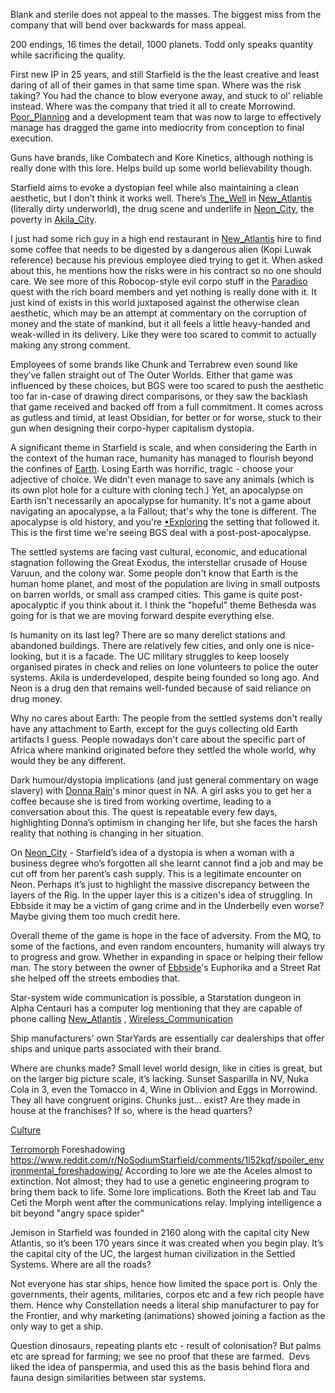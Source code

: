 Blank and sterile does not appeal to the masses. The biggest miss from the company that will bend over backwards for mass appeal.

200 endings, 16 times the detail, 1000 planets. Todd only speaks quantity while sacrificing the quality.

First new IP in 25 years, and still Starfield is the the least creative and least daring of all of their games in that same time span. Where was the risk taking? You had the chance to blow everyone away, and stuck to ol' reliable instead. Where was the company that tried it all to create Morrowind. [Poor_Planning](../Development/Poor_Planning.md) and a development team that was now to large to effectively manage has dragged the game into mediocrity from conception to final execution.

Guns have brands, like Combatech and Kore Kinetics, although nothing is really done with this lore. Helps build up some world believability though.

Starfield aims to evoke a dystopian feel while also maintaining a clean aesthetic, but I don’t think it works well. There’s [The_Well](../Cities/The_Well.md) in [New_Atlantis](../Cities/New_Atlantis.md) (literally dirty underworld), the drug scene and underlife in [Neon_City](../Cities/Neon_City.md), the poverty in [Akila_City](../Cities/Akila_City.md). 

I just had some rich guy in a high end restaurant in [New_Atlantis](../Cities/New_Atlantis.md) hire to find some coffee that needs to be digested by a dangerous alien (Kopi Luwak reference) because his previous employee died trying to get it. 
When asked about this, he mentions how the risks were in his contract so no one should care. We see more of this Robocop-style evil corpo stuff in the [Paradiso](../Locations/Paradiso.md) quest with the rich board members and yet nothing is really done with it. 
	It just kind of exists in this world juxtaposed against the otherwise clean aesthetic, which may be an attempt at commentary on the corruption of money and the state of mankind, but it all feels a little heavy-handed and weak-willed in its delivery. Like they were too scared to commit to actually making any strong comment. 

Employees of some brands like Chunk and Terrabrew even sound like they’ve fallen straight out of The Outer Worlds. Either that game was influenced by these choices, but BGS were too scared to push the aesthetic too far in-case of drawing direct comparisons, or they saw the backlash that game received and backed off from a full commitment. It comes across as gutless and timid, at least Obsidian, for better or for worse, stuck to their gun when designing their corpo-hyper capitalism dystopia.

A significant theme in Starfield is scale, and when considering the Earth in the context of the human race, humanity has managed to flourish beyond the confines of [Earth](../Presentation/Planets.md). Losing Earth was horrific, tragic - choose your adjective of choice. We didn't even manage to save any animals (which is its own plot hole for a culture with cloning tech.)
	Yet, an apocalypse on Earth isn't necessarily an apocalypse for humanity. It's not a game about navigating an apocalypse, a la Fallout; that's why the tone is different. The apocalypse is old history, and you're [•Exploring](../Exploring/•Exploring.md) the setting that followed it. This is the first time we're seeing BGS deal with a post-post-apocalypse.

The settled systems are facing vast cultural, economic, and educational stagnation following the Great Exodus, the interstellar crusade of House Varuun, and the colony war. Some people don't know that Earth is the human home planet, and most of the population are living in small outposts on barren worlds, or small ass cramped cities. This game is quite post-apocalyptic if you think about it. I think the "hopeful" theme Bethesda was going for is that we are moving forward despite everything else.

Is humanity on its last leg? There are so many derelict stations and abandoned buildings. There are relatively few cities, and only one is nice-looking, but it is a facade. The UC military struggles to keep loosely organised pirates in check and relies on lone volunteers to police the outer systems. Akila is underdeveloped, despite being founded so long ago. And Neon is a drug den that remains well-funded because of said reliance on drug money.

Why no cares about Earth: The people from the settled systems don't really have any attachment to Earth, except for the guys collecting old Earth artifacts I guess. People nowadays don't care about the specific part of Africa where mankind originated before they settled the whole world, why would they be any different.

Dark humour/dystopia implications (and just general commentary on wage slavery) with [Donna Rain](https://starfield.fandom.com/wiki/Donna_Rain)'s minor quest in NA. A girl asks you to get her a coffee because she is tired from working overtime, leading to a conversation about this. The quest is repeatable every few days, highlighting Donna’s optimism in changing her life, but she faces the harsh reality that nothing is changing in her situation. 

On [Neon_City](../Cities/Neon_City.md) - Starfield’s idea of a dystopia is when a woman with a business degree who’s forgotten all she learnt cannot find a job and may be cut off from her parent’s cash supply. This is a legitimate encounter on Neon. Perhaps it’s just to highlight the massive discrepancy between the layers of the Rig. In the upper layer this is a citizen's idea of struggling. In Ebbside it may be a victim of gang crime and in the Underbelly even worse? Maybe giving them too much credit here.

Overall theme of the game is hope in the face of adversity. From the MQ, to some of the factions, and even random encounters, humanity will always try to progress and grow. Whether in expanding in space or helping their fellow man. The story between the owner of [Ebbside](../Cities/Ebbside.md)'s Euphorika and a Street Rat she helped off the streets embodies that.

Star-system wide communication is possible, a Starstation dungeon in Alpha Centauri has a computer log mentioning that they are capable of phone calling [New_Atlantis](../Cities/New_Atlantis.md) , [Wireless_Communication](../Presentation/Wireless_Communication.md)

Ship manufacturers' own StarYards are essentially car dealerships that offer ships and unique parts associated with their brand.

Where are chunks made? Small level world design, like in cities is great, but on the larger big picture scale, it’s lacking.
Sunset Sasparilla in NV, Nuka Cola in 3, even the Tomacco in 4, Wine in Oblivion and Eggs in Morrowind. They all have congruent origins. Chunks just… exist? Are they made in house at the franchises? If so, where is the head quarters?

[Culture](Culture.md)

[Terromorph](../Faction_Quests/UC_Vanguard/Terromorph.md) Foreshadowing
https://www.reddit.com/r/NoSodiumStarfield/comments/1l52kqf/spoiler_environmental_foreshadowing/
According to lore we ate the Aceles almost to extinction. 
	Not almost; they had to use a genetic engineering program to bring them back to life.
Some lore implications. Both the Kreet lab and Tau Ceti the Morph went after the communications relay. Implying intelligence a bit beyond "angry space spider"

Jemison in Starfield was founded in 2160 along with the capital city New Atlantis, so it’s been 170 years since it was created when you begin play.
It’s the capital city of the UC, the largest human civilization in the Settled Systems.
Where are all the roads?

Not everyone has star ships, hence how limited the space port is. Only the governments, their agents, militaries, corpos etc and a few rich people have them. Hence why Constellation needs a literal ship manufacturer to pay for the Frontier, and why marketing (animations) showed joining a faction as the only way to get a ship.

Question dinosaurs, repeating plants etc - result of colonisation? But palms etc are spread for farming; we see no proof that these are farmed. 
	Devs liked the idea of panspermia, and used this as the basis behind flora and fauna design similarities between star systems.


